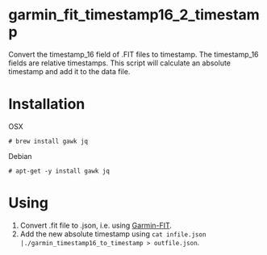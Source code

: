 # garmin_fit_timestamp16_2_timestamp
Convert the timestamp_16 field of .FIT files to timestamp. The timestamp_16
fields are relative timestamps. This script will calculate an absolute 
timestamp and add it to the data file.

# Installation
OSX

    # brew install gawk jq

Debian

    # apt-get -y install gawk jq


# Using

1. Convert .fit file to .json, i.e. using [Garmin-FIT](https://github.com/mrihtar/Garmin-FIT).
2. Add the new absolute timestamp using `cat infile.json |./garmin_timestamp16_to_timestamp > outfile.json`.
